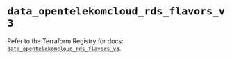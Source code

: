 # `data_opentelekomcloud_rds_flavors_v3`

Refer to the Terraform Registry for docs: [`data_opentelekomcloud_rds_flavors_v3`](https://registry.terraform.io/providers/opentelekomcloud/opentelekomcloud/1.36.35/docs/data-sources/rds_flavors_v3).
